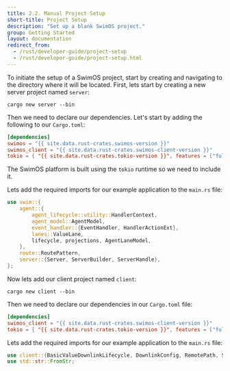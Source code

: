 ```yaml
---
title: 2.2. Manual Project Setup
short-title: Project Setup
description: "Set up a blank SwimOS project."
group: Getting Started
layout: documentation
redirect_from:
  - /rust/developer-guide/project-setup
  - /rust/developer-guide/project-setup.html
---
```


To initiate the setup of a SwimOS project, start by creating and navigating to the directory where it will be located. First, lets start by creating a new server project named `server`:

```shell
cargo new server --bin
```

Then we need to declare our dependencies. Let's start by adding the following to our `Cargo.toml`:

```toml
[dependencies]
swimos = "{{ site.data.rust-crates.swimos-version }}"
swimos_client = "{{ site.data.rust-crates.swimos-client-version }}"
tokio = { "{{ site.data.rust-crates.tokio-version }}", features = ["full"] }
```

The SwimOS platform is built using the `tokio` runtime so we need to include it.

Lets add the required imports for our example application to the `main.rs` file:

```rust
use swim::{
    agent::{
        agent_lifecycle::utility::HandlerContext,
        agent_model::AgentModel,
        event_handler::{EventHandler, HandlerActionExt},
        lanes::ValueLane,
        lifecycle, projections, AgentLaneModel,
    },
    route::RoutePattern,
    server::{Server, ServerBuilder, ServerHandle},
};
```

Now lets add our client project named `client`:

```shell
cargo new client --bin
```

Then we need to declare our dependencies in our `Cargo.toml` file:

```toml
[dependencies]
swimos_client = "{{ site.data.rust-crates.swimos-client-version }}"
tokio = { "{{ site.data.rust-crates.tokio-version }}", features = ["full"] }
```

Lets add the required imports for our example application to the `main.rs` file:

```rust
use client::{BasicValueDownlinkLifecycle, DownlinkConfig, RemotePath, SwimClientBuilder};
use std::str::FromStr;
```
